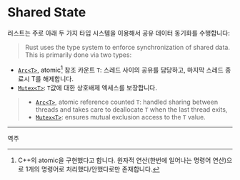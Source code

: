 # Shared State

러스트는 주로 아래 두 가지 타입 시스템을 이용해서 공유 데이터 동기화를 수행합니다: 
> Rust uses the type system to enforce synchronization of shared data. This is
> primarily done via two types:

* [`Arc<T>`][1], atomic[^역주1] 참조 카운트 `T`: 스레드 사이의 공유를 담당하고, 마지막 스레드 종료시 T를 해제합니다.
* [`Mutex<T>`][2]: `T`값에 대한 상호배제 엑세스를 보장합니다.
> * [`Arc<T>`][1], atomic reference counted `T`: handled sharing between threads and
>   takes care to deallocate `T` when the last thread exits,
> * [`Mutex<T>`][2]: ensures mutual exclusion access to the `T` value.

[1]: https://doc.rust-lang.org/std/sync/struct.Arc.html
[2]: https://doc.rust-lang.org/std/sync/struct.Mutex.html

---
역주

[^역주1]: C++의 atomic을 구현했다고 합니다. 원자적 연산(한번에 일어나는 명령어 연산)으로 1개의 명령어로 처리했다/안했다로만 존재합니다.